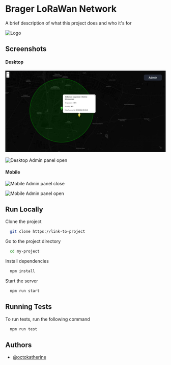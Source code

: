 # Brager LoRaWan Network

A brief description of what this project does and who it's for


![Logo](https://dev-to-uploads.s3.amazonaws.com/uploads/articles/th5xamgrr6se0x5ro4g6.png)


## Screenshots

#### Desktop
![Desktop Admin panel close](img/desktopAdminClose.png)

![Desktop Admin panel open](https://media.discordapp.net/attachments/1221738952894054420/1221739032313069579/Opera_Zrzut_ekranu_2024-03-25_093138_localhost.png?ex=6613ac24&is=66013724&hm=8291491ea00f43e3a18768facc379233db6ffd593ed19a3dab1a0b2e8fdcca68&=&format=webp&quality=lossless&width=810&height=411)

#### Mobile
![Mobile Admin panel close](https://media.discordapp.net/attachments/1221738952894054420/1221739032958996520/Opera_Zrzut_ekranu_2024-03-25_093309_localhost.png?ex=6613ac24&is=66013724&hm=ed630e71df4e7d710809737acf790f661284b2951afdf26aa889372d1c8a3f30&=&format=webp&quality=lossless)

![Mobile Admin panel open](https://media.discordapp.net/attachments/1221738952894054420/1221739031935586374/Opera_Zrzut_ekranu_2024-03-25_093335_localhost.png?ex=6613ac24&is=66013724&hm=91d7c02baefca8a1e49863d468df412bf0435bcc15873d2ea3a4559d355f3c0e&=&format=webp&quality=lossless)
## Run Locally

Clone the project

```bash
  git clone https://link-to-project
```

Go to the project directory

```bash
  cd my-project
```

Install dependencies

```bash
  npm install
```

Start the server

```bash
  npm run start
```


## Running Tests

To run tests, run the following command

```bash
  npm run test
```


## Authors

- [@octokatherine](https://www.github.com/octokatherine)

